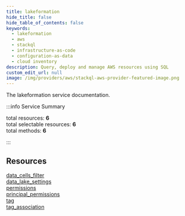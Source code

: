 ```yaml
---
title: lakeformation
hide_title: false
hide_table_of_contents: false
keywords:
  - lakeformation
  - aws
  - stackql
  - infrastructure-as-code
  - configuration-as-data
  - cloud inventory
description: Query, deploy and manage AWS resources using SQL
custom_edit_url: null
image: /img/providers/aws/stackql-aws-provider-featured-image.png
---
```


The lakeformation service documentation.

:::info Service Summary

<div class="row">
<div class="providerDocColumn">
<span>total resources:&nbsp;<b>6</b></span><br />
<span>total selectable resources:&nbsp;<b>6</b></span><br />
<span>total methods:&nbsp;<b>6</b></span><br />
</div>
</div>

:::

## Resources
<div class="row">
<div class="providerDocColumn">
<a href="/providers/aws/lakeformation/data_cells_filter/">data_cells_filter</a><br />
<a href="/providers/aws/lakeformation/data_lake_settings/">data_lake_settings</a><br />
<a href="/providers/aws/lakeformation/permissions/">permissions</a>
</div>
<div class="providerDocColumn">
<a href="/providers/aws/lakeformation/principal_permissions/">principal_permissions</a><br />
<a href="/providers/aws/lakeformation/tag/">tag</a><br />
<a href="/providers/aws/lakeformation/tag_association/">tag_association</a>
</div>
</div>